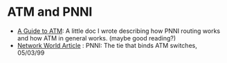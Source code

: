 # ATM and PNNI
- [A Guide to ATM](a-guide-to-atm.md): A little doc I wrote describing how PNNI routing works and how ATM in general works. (maybe good reading?)
- [Network World Article](network-world-article-pnni-the-tie-that-binds-atm-switches.md) : PNNI: The tie that binds ATM switches, 05/03/99